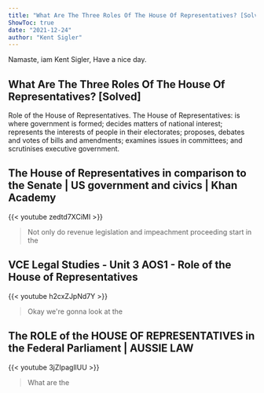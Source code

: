 ```yaml
---
title: "What Are The Three Roles Of The House Of Representatives? [Solved]"
ShowToc: true 
date: "2021-12-24"
author: "Kent Sigler" 
---
```


Namaste, iam Kent Sigler, Have a nice day.
## What Are The Three Roles Of The House Of Representatives? [Solved]
Role of the House of Representatives. The House of Representatives: is where government is formed; decides matters of national interest; represents the interests of people in their electorates; proposes, debates and votes of bills and amendments; examines issues in committees; and scrutinises executive government.

## The House of Representatives in comparison to the Senate | US government and civics | Khan Academy
{{< youtube zedtd7XCiMI >}}
>Not only do revenue legislation and impeachment proceeding start in the 

## VCE Legal Studies - Unit 3 AOS1 - Role of the House of Representatives
{{< youtube h2cxZJpNd7Y >}}
>Okay we're gonna look at the 

## The ROLE of the HOUSE OF REPRESENTATIVES in the Federal Parliament | AUSSIE LAW
{{< youtube 3jZIpagllUU >}}
>What are the 

